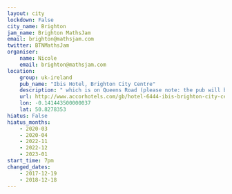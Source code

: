 ```yaml
---
layout: city                                           
lockdown: False
city_name: Brighton                                                               
jam_name: Brighton MathsJam
email: brighton@mathsjam.com
twitter: BTNMathsJam
organiser:
    name: Nicole
    email: brighton@mathsjam.com
location:
    group: uk-ireland
    pub_name: "Ibis Hotel, Brighton City Centre"
    description: " which is on Queens Road (please note: the pub will be changing from February onwards)"
    url: http://www.accorhotels.com/gb/hotel-6444-ibis-brighton-city-centre/index.shtml
    lon: -0.141443500000037
    lat: 50.8278353
hiatus: False
hiatus_months:
    - 2020-03
    - 2020-04
    - 2022-11
    - 2022-12
    - 2023-01
start_time: 7pm
changed_dates: 
    - 2017-12-19
    - 2018-12-18
---
```

